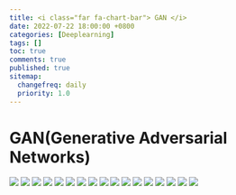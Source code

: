 ```yaml
---
title: <i class="far fa-chart-bar"> GAN </i>
date: 2022-07-22 18:00:00 +0800
categories: [Deeplearning]
tags: []
toc: true
comments: true
published: true
sitemap:
  changefreq: daily
  priority: 1.0
---
```



# GAN(Generative Adversarial Networks)

![](/assets/img/post/GAN/GAN-02.jpg)
![](/assets/img/post/GAN/GAN-03.jpg)
![](/assets/img/post/GAN/GAN-04.jpg)
![](/assets/img/post/GAN/GAN-05.jpg)
![](/assets/img/post/GAN/GAN-06.jpg)
![](/assets/img/post/GAN/GAN-07.jpg)
![](/assets/img/post/GAN/GAN-08.jpg)
![](/assets/img/post/GAN/GAN-09.jpg)
![](/assets/img/post/GAN/GAN-10.jpg)
![](/assets/img/post/GAN/GAN-11.jpg)
![](/assets/img/post/GAN/GAN-12.jpg)
![](/assets/img/post/GAN/GAN-13.jpg)
![](/assets/img/post/GAN/GAN-14.jpg)
![](/assets/img/post/GAN/GAN-15.jpg)
![](/assets/img/post/GAN/GAN-16.jpg)
![](/assets/img/post/GAN/GAN-17.jpg)
![](/assets/img/post/GAN/GAN-18.jpg)